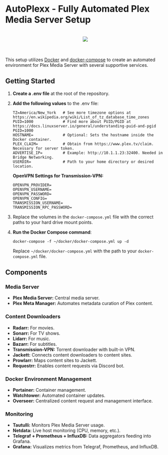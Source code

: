 # AutoPlexx - Fully Automated Plex Media Server Setup
<br>
<div align="center">
    <img src="https://github.com/joshdev8/AutoPlexx/assets/19192998/b367872b-1d48-40cf-b2f5-1aac30a10512" />
</div>
<br>
<br>

This setup utilizes [Docker](https://www.docker.com/) and [docker-compose](https://docs.linuxserver.io/general/docker-compose) to create an automated environment for Plex Media Server with several supportive services.

## Getting Started

1. **Create a .env file** at the root of the repository.
2. **Add the following values** to the .env file:

    ```
    TZ=America/New_York   # See more timezone options at https://en.wikipedia.org/wiki/List_of_tz_database_time_zones
    PUID=1000             # Find more about PUID/PGID at https://docs.linuxserver.io/general/understanding-puid-and-pgid
    PGID=1000
    HOSTNAME=             # Optional: Sets the hostname inside the Docker container.
    PLEX_CLAIM=           # Obtain from https://www.plex.tv/claim. Necessary for server token.
    ADVERTISE_IP=         # Example: http://10.1.1.23:32400. Needed in Bridge Networking.
    USERDIR=              # Path to your home directory or desired location.
    ```

    **OpenVPN Settings for Transmission-VPN:**
    ```
    OPENVPN_PROVIDER=
    OPENVPN_USERNAME=
    OPENVPN_PASSWORD=
    OPENVPN_CONFIG=
    TRANSMISSION_USERNAME=
    TRANSMISSION_RPC_PASSWORD=
    ```
    
3. Replace the volumes in the `docker-compose.yml` file with the correct paths to your hard drive mount points.

4. **Run the Docker Compose command**:

    ```
    docker-compose -f ~/docker/docker-compose.yml up -d
    ```

    Replace `~/docker/docker-compose.yml` with the path to your `docker-compose.yml` file.

## Components

### Media Server

- **Plex Media Server:** Central media server.
- **Plex Meta Manager:** Automates metadata curation of Plex content.

### Content Downloaders

- **Radarr:** For movies.
- **Sonarr:** For TV shows.
- **Lidarr:** For music.
- **Bazarr:** For subtitles.
- **Transmission-VPN:** Torrent downloader with built-in VPN.
- **Jackett:** Connects content downloaders to content sites.
- **Prowlarr:** Maps content sites to Jackett.
- **Requestrr:** Enables content requests via Discord bot.

### Docker Environment Management

- **Portainer:** Container management.
- **Watchtower:** Automated container updates.
- **Overseer:** Centralized content request and management interface.

### Monitoring

- **Tautulli:** Monitors Plex Media Server usage.
- **Netdata:** Live host monitoring (CPU, memory, etc.).
- **Telegraf + Prometheus + InfluxDB:** Data aggregators feeding into Grafana.
- **Grafana:** Visualizes metrics from Telegraf, Prometheus, and InfluxDB.
